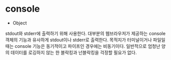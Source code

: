 # console

- Object

stdout와 stderr에 출력하기 위해 사용한다. 대부분의 웹브라우저가 제공하는 console 객체의 기능과 유사하게 stdout이나 stderr로 출력한다.
목적지가 터미널이거나 파일일때는 console 기능은 동기적이고 파이프인 경우에는 비동기이다.
일반적으로 엄청난 양의 데이터를 로깅하지 않는 한 블락킹과 넌블락킹을 걱정할 필요가 없다.
